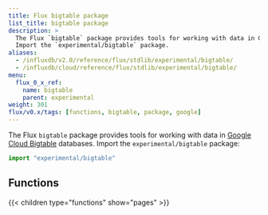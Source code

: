 ```yaml
---
title: Flux bigtable package
list_title: bigtable package
description: >
  The Flux `bigtable` package provides tools for working with data in Google Cloud Bigtable databases.
  Import the `experimental/bigtable` package.
aliases:
  - /influxdb/v2.0/reference/flux/stdlib/experimental/bigtable/
  - /influxdb/cloud/reference/flux/stdlib/experimental/bigtable/
menu:
  flux_0_x_ref:
    name: bigtable
    parent: experimental
weight: 301
flux/v0.x/tags: [functions, bigtable, package, google]
---
```


The Flux `bigtable` package provides tools for working with data in
[Google Cloud Bigtable](https://cloud.google.com/bigtable/) databases.
Import the `experimental/bigtable` package:

```js
import "experimental/bigtable"
```

## Functions
{{< children type="functions" show="pages" >}}
